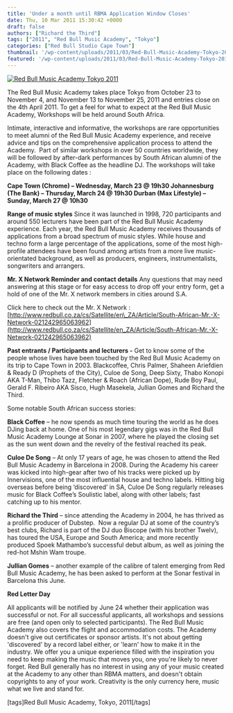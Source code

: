 ```yaml
---
title: 'Under a month until RBMA Application Window Closes'
date: Thu, 10 Mar 2011 15:30:42 +0000
draft: false
authors: ["Richard the Third"]
tags: ["2011", "Red Bull Music Academy", "Tokyo"]
categories: ["Red Bull Studio Cape Town"]
thumbnail: '/wp-content/uploads/2011/03/Red-Bull-Music-Academy-Tokyo-2011-150x150.jpg'
featured: '/wp-content/uploads/2011/03/Red-Bull-Music-Academy-Tokyo-2011-304x190.jpg'
---
```


[![](/wp-content/uploads/2011/03/Red-Bull-Music-Academy-Tokyo-2011-e1299771004494.jpg "Red Bull Music Academy Tokyo 2011")](/2011/03/10/under-a-month-until-rbma-application-window-closes/red-bull-music-academy-tokyo-2011/)

The Red Bull Music Academy takes place Tokyo from October 23 to November 4, and November 13 to November 25, 2011 and entries close on the 4th April 2011. To get a feel for what to expect at the Red Bull Music Academy, Workshops will be held around South Africa.

Intimate, interactive and informative, the workshops are rare opportunities to meet alumni of the Red Bull Music Academy experience, and receive advice and tips on the comprehensive application process to attend the Academy.  Part of similar workshops in over 50 countries worldwide, they will be followed by after-dark performances by South African alumni of the Academy, with Black Coffee as the headline DJ. The workshops will take place on the following dates :

**Cape Town (Chrome) – Wednesday, March 23 @ 19h30 Johannesburg (The Bank) – Thursday, March 24 @ 19h30 Durban (Max Lifestyle) – Sunday, March 27 @ 10h30**

**Range of music styles** Since it was launched in 1998, 720 participants and around 550 lecturers have been part of the Red Bull Music Academy experience. Each year, the Red Bull Music Academy receives thousands of applications from a broad spectrum of music styles. While house and techno form a large percentage of the applications, some of the most high-profile attendees have been found among artists from a more live music-orientated background, as well as producers, engineers, instrumentalists, songwriters and arrangers.

**Mr. X Network Reminder and contact details** Any questions that may need answering at this stage or for easy access to drop off your entry form, get a hold of one of the Mr. X network members in cities around S.A.

Click here to check out the Mr. X Network : [http://www.redbull.co.za/cs/Satellite/en\_ZA/Article/South-African-Mr.-X-Network-021242965063962](http://www.redbull.co.za/cs/Satellite/en_ZA/Article/South-African-Mr.-X-Network-021242965063962)

**Past entrants / Participants and lecturers -** Get to know some of the people whose lives have been touched by the Red Bull Music Academy on its trip to Cape Town in 2003. Blackcoffee, Chris Palmer, Shaheen Ariefdien & Ready D (Prophets of the City), Culoe de Song, Deep Sixty, Thabo Konopi AKA T-Man, Thibo Tazz, Fletcher & Roach (African Dope), Rude Boy Paul, Gerald F. Ribeiro AKA Sisco, Hugh Masekela, Jullian Gomes and Richard the Third.

Some notable South African success stories:

**Black Coffee** – he now spends as much time touring the world as he does DJing back at home. One of his most legendary gigs was in the Red Bull Music Academy Lounge at Sonar in 2007, where he played the closing set as the sun went down and the revelry of the festival reached its peak.

**Culoe De Song** – At only 17 years of age, he was chosen to attend the Red Bull Music Academy in Barcelona in 2008. During the Academy his career was kicked into high-gear after two of his tracks were picked up by Innervisions, one of the most influential house and techno labels. Hitting big overseas before being ‘discovered’ in SA, Culoe De Song regularly releases music for Black Coffee’s Soulistic label, along with other labels; fast catching up to his mentor.

**Richard the Third** – since attending the Academy in 2004, he has thrived as a prolific producer of Dubstep.  Now a regular DJ at some of the country’s best clubs, Richard is part of the DJ duo Biscope (with his brother Twelv), has toured the USA, Europe and South America; and more recently produced Spoek Mathambo’s successful debut album, as well as joining the red-hot Mshin Wam troupe.

**Jullian Gomes** – another example of the calibre of talent emerging from Red Bull Music Academy, he has been asked to perform at the Sonar festival in Barcelona this June.

**Red Letter Day**

All applicants will be notified by June 24 whether their application was successful or not. For all successful applicants, all workshops and sessions are free (and open only to selected participants). The Red Bull Music Academy also covers the flight and accommodation costs. The Academy doesn't give out certificates or sponsor artists. It's not about getting 'discovered' by a record label either, or 'learn' how to make it in the industry. We offer you a unique experience filled with the inspiration you need to keep making the music that moves you, one you're likely to never forget. Red Bull generally has no interest in using any of your music created at the Academy to any other than RBMA matters, and doesn't obtain copyrights to any of your work. Creativity is the only currency here, music what we live and stand for.

\[tags\]Red Bull Music Academy, Tokyo, 2011\[/tags\]